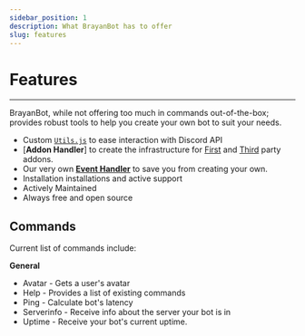 ```yaml
---
sidebar_position: 1
description: What BrayanBot has to offer
slug: features
---
```


# Features

---

BrayanBot, while not offering too much in commands out-of-the-box; provides robust tools to help you create your own bot to suit your needs.

- Custom [`Utils.js`](/) to ease interaction with Discord API
- [**Addon Handler**] to create the infrastructure for [First](/docs/Developers/Addons/first-party) and [Third](/docs/Developers/Addons/third-party) party addons.
- Our very own [**Event Handler**](https://github.com/BrayanbotDev/BrayanBot/blob/dev/Modules/Handlers/EventHandler.js) to save you from creating your own.
- Installation installations and active support
- Actively Maintained
- Always free and open source

## Commands

Current list of commands include:

**General**

- Avatar - Gets a user's avatar
- Help - Provides a list of existing commands
- Ping - Calculate bot's latency
- Serverinfo - Receive info about the server your bot is in
- Uptime - Receive your bot's current uptime.
